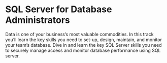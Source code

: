 # SQL Server for Database Administrators

Data is one of your business’s most valuable commodities. In this track you’ll learn the key skills you need to set-up, design, maintain, and monitor your team’s database. Dive in and learn the key SQL Server skills you need to securely manage access and monitor database performance using SQL server.
